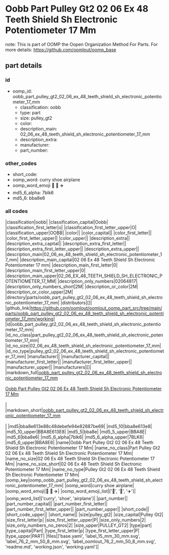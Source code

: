 # Oobb Part Pulley Gt2 02 06 Ex 48 Teeth Shield Sh Electronic Potentiometer 17 Mm  

note: This is part of OOMP the Oopen Organization Method For Parts. For more details: https://github.com/oomlout/oomp_base

##  part details





### id
* oomp_id: oobb_part_pulley_gt2_02_06_ex_48_teeth_shield_sh_electronic_potentiometer_17_mm
  * classification: oobb
  * type: part
  * size: pulley_gt2
  * color: 
  * description_main: 02_06_ex_48_teeth_shield_sh_electronic_potentiometer_17_mm
  * description_extra: 
  * manufacturer: 
  * part_number: 

### other_codes
* short_code: 
* oomp_word: curry shoe airplane
* oomp_word_emoji :curry: :shoe: :airplane:
* md5_6_alpha: 7blk6
* md5_6: bba8e6

### all codes 
|classification|oobb|
|classification_capital|Oobb|
|classification_first_letter|o|
|classification_first_letter_upper|O|
|classification_upper|OOBB|
|color||
|color_capital||
|color_first_letter||
|color_first_letter_upper||
|color_upper||
|description_extra||
|description_extra_capital||
|description_extra_first_letter||
|description_extra_first_letter_upper||
|description_extra_upper||
|description_main|02_06_ex_48_teeth_shield_sh_electronic_potentiometer_17_mm|
|description_main_capital|02 06 Ex 48 Teeth Shield Sh Electronic Potentiometer 17 mm|
|description_main_first_letter|0|
|description_main_first_letter_upper|0|
|description_main_upper|02_06_EX_48_TEETH_SHIELD_SH_ELECTRONIC_POTENTIOMETER_17_MM|
|description_only_numbers|02064817|
|description_only_numbers_short|2M|
|description_or_color|2M|
|description_or_color_upper|2M|
|directory|parts/oobb_part_pulley_gt2_02_06_ex_48_teeth_shield_sh_electronic_potentiometer_17_mm|
|distributors|[]|
|github_link|https://github.com/oomlout/oomlout_oomp_part_src/tree/main/parts/oobb_part_pulley_gt2_02_06_ex_48_teeth_shield_sh_electronic_potentiometer_17_mm/working|
|id|oobb_part_pulley_gt2_02_06_ex_48_teeth_shield_sh_electronic_potentiometer_17_mm|
|id_no_class|part_pulley_gt2_02_06_ex_48_teeth_shield_sh_electronic_potentiometer_17_mm|
|id_no_size|02_06_ex_48_teeth_shield_sh_electronic_potentiometer_17_mm|
|id_no_type|pulley_gt2_02_06_ex_48_teeth_shield_sh_electronic_potentiometer_17_mm|
|manufacturer||
|manufacturer_capital||
|manufacturer_first_letter||
|manufacturer_first_letter_upper||
|manufacturer_upper||
|manufacturers|[]|
|markdown_full|[oobb_part_pulley_gt2_02_06_ex_48_teeth_shield_sh_electronic_potentiometer_17_mm](https://github.com/oomlout/oomlout_oomp_part_src/tree/main/parts/oobb_part_pulley_gt2_02_06_ex_48_teeth_shield_sh_electronic_potentiometer_17_mm/working)<br>[](https://github.com/oomlout/oomlout_oomp_part_src/tree/main/parts/oobb_part_pulley_gt2_02_06_ex_48_teeth_shield_sh_electronic_potentiometer_17_mm/working)<br>[Oobb Part Pulley Gt2 02 06 Ex 48 Teeth Shield Sh Electronic Potentiometer 17 Mm](https://github.com/oomlout/oomlout_oomp_part_src/tree/main/parts/oobb_part_pulley_gt2_02_06_ex_48_teeth_shield_sh_electronic_potentiometer_17_mm/working)<br><br>|
|markdown_short|[oobb_part_pulley_gt2_02_06_ex_48_teeth_shield_sh_electronic_potentiometer_17_mm](https://github.com/oomlout/oomlout_oomp_part_src/tree/main/parts/oobb_part_pulley_gt2_02_06_ex_48_teeth_shield_sh_electronic_potentiometer_17_mm/working)<br><br>|
|md5|bba8e613e88c48debefe94e82887be69|
|md5_10|bba8e613e8|
|md5_10_upper|BBA8E613E8|
|md5_5|bba8e|
|md5_5_upper|BBA8E|
|md5_6|bba8e6|
|md5_6_alpha|7blk6|
|md5_6_alpha_upper|7BLK6|
|md5_6_upper|BBA8E6|
|name|Oobb Part Pulley Gt2 02 06 Ex 48 Teeth Shield Sh Electronic Potentiometer 17 Mm|
|name_no_class|Part Pulley Gt2 02 06 Ex 48 Teeth Shield Sh Electronic Potentiometer 17 Mm|
|name_no_size|02 06 Ex 48 Teeth Shield Sh Electronic Potentiometer 17 Mm|
|name_no_size_short|02 06 Ex 48 Teeth Shield Sh Electronic Potentiometer 17 Mm|
|name_no_type|Pulley Gt2 02 06 Ex 48 Teeth Shield Sh Electronic Potentiometer 17 Mm|
|oomp_key|oomp_oobb_part_pulley_gt2_02_06_ex_48_teeth_shield_sh_electronic_potentiometer_17_mm|
|oomp_word|curry shoe airplane|
|oomp_word_emoji|:curry: :shoe: :airplane:|
|oomp_word_emoji_list|[':curry:', ':shoe:', ':airplane:']|
|oomp_word_list|['curry', 'shoe', 'airplane']|
|part_number||
|part_number_capital||
|part_number_first_letter||
|part_number_first_letter_upper||
|part_number_upper||
|short_code||
|short_code_upper||
|short_name||
|size|pulley_gt2|
|size_capital|Pulley Gt2|
|size_first_letter|p|
|size_first_letter_upper|P|
|size_only_numbers|2|
|size_only_numbers_no_zeros|2|
|size_upper|PULLEY_GT2|
|type|part|
|type_capital|Part|
|type_first_letter|p|
|type_first_letter_upper|P|
|type_upper|PART|
|files|['base.yaml', 'label_15_mm_30_mm.svg', 'label_76_2_mm_50_8_mm.svg', 'label_oomlout_76_2_mm_50_8_mm.svg', 'readme.md', 'working.json', 'working.yaml']|
